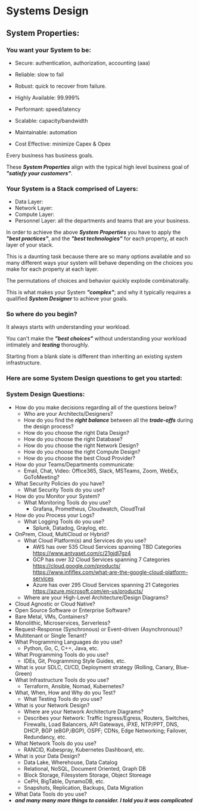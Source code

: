 # Systems Design

## System Properties:
### You want your System to be:

+ Secure: authentication, authorization, accounting (aaa)
+ Reliable: slow to fail

+ Robust:  quick to recover from failure.

+ Highly Available: 99.999%
+ Performant: speed/latency
+ Scalable: capacity/bandwidth
+ Maintainable: automation
+ Cost Effective:  minimize Capex & Opex

Every business has business goals.

These ***System Properties*** align with the typical high level business goal of ***"satisfy your customers"***.

### Your System is a Stack comprised of Layers:

* Data Layer:
* Network Layer:
* Compute Layer:
* Personnel Layer: all the departments and teams that are your business.

In order to achieve the above ***System Properties*** you have to apply the ***"best practices"***, and the ***"best technologies"*** for each property, at each layer of your stack.

This is a daunting task because there are so many options available and so many different ways your system will behave depending on the choices you make for each property at each layer.

The permutations of choices and behavior quickly explode combinatorally.

This is what makes your System ***"complex"***; and why it typically requires a qualified ***System Designer*** to achieve your goals.

### So where do you begin?

It always starts with understanding your workload.

You can't make the ***"best choices"*** without understanding your workload intimately and ***testing*** thoroughly.

Starting from a blank slate is different than inheriting an existing system infrastructure.

### Here are some System Design questions to get you started:

### System Design Questions:

+ How do you make decisions regarding all of the questions below?
  - Who are your Architects/Designers?
  - How do you find the ***right balance*** between all the ***trade-offs*** during the design process?
  - How do you choose the right Data Design?
  - How do you choose the right Database?
  - How do you choose the right Network Design?
  - How do you choose the right Compute Design?
  - How do you choose the best Cloud Provider?
+ How do your Teams/Departments communicate:
  - Email, Chat, Video: Office365, Slack, MSTeams, Zoom, WebEx, GoToMeeting?
+ What Security Policies do you have?
  - What Security Tools do you use?
+ How do you Monitor your System?
  - What Monitoring Tools do you use?
    - Grafana, Prometheus, Cloudwatch, CloudTrail
+ How do you Process your Logs?
  - What Logging Tools do you use?
    - Splunk, Datadog, Graylog, etc.
+ OnPrem, Cloud, MultiCloud or Hybrid?
  - What Cloud Platform(s) and Services do you use?
    - AWS has over 535 Cloud Services spanning TBD Categories https://www.antvaset.com/c/21gjdl7gz4
    - GCP has over 32 Cloud Services spanning 7 Categories https://cloud.google.com/products/ https://www.infiflex.com/what-are-the-google-cloud-platform-services
    - Azure has over 295 Cloud Services spanning 21 Categories https://azure.microsoft.com/en-us/products/
  - Where are your High-Level Architecture/Design Diagrams?
+ Cloud Agnostic or Cloud Native?
+ Open Source Software or Enterprise Software?
+ Bare Metal, VMs, Containers?
+ Monolithic, Microservices, Serverless?
+ Request-Response (Synchronous) or Event-driven (Asynchronous)?
+ Multitenant or Single Tenant?
+ What Programming Languages do you use?
  - Python, Go, C, C++, Java, etc.
+ What Programming Tools do you use?
  - IDEs, Git, Programming Style Guides, etc.
+ What is your SDLC, CI/CD, Deployment strategy (Rolling, Canary, Blue-Green)
+ What Infrastructure Tools do you use?
  - Terraform, Ansible, Nomad, Kubernetes?
+ What, When, How and Why do you Test?
  - What Testing Tools do you use?
+ What is your Network Design?
  - Where are your Network Architecture Diagrams?
  - Describes your Network: Traffic Ingress/Egress, Routers, Switches, Firewalls, Load Balancers, API Gateways, iPXE, NTP/PPT, DNS, DHCP, BGP (eBGP,iBGP), OSPF; CDNs, Edge Networking; Failover, Redundancy, etc.
+ What Network Tools do you use?
  - RANCID, Kubespray, Kubernetes Dashboard, etc.
+ What is your Data Design?
  - Data Lake, Wherehouse, Data Catalog
  - Relational, NoSQL, Document Oriented, Graph DB
  - Block Storage, Filesystem Storage, Object Storeage
  - CePH, BigTable, DynamoDB, etc.
  - Snapshots, Replication, Backups, Data Migration
+ What Data Tools do you use?
+ ***and many many more things to consider. I told you it was complicated***
